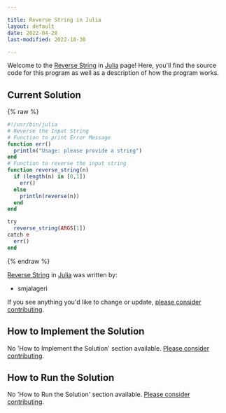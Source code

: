 ```yaml
---

title: Reverse String in Julia
layout: default
date: 2022-04-28
last-modified: 2022-10-30

---
```


Welcome to the [Reverse String](https://sampleprograms.io/projects/reverse-string) in [Julia](https://sampleprograms.io/languages/julia) page! Here, you'll find the source code for this program as well as a description of how the program works.

## Current Solution

{% raw %}

```julia
#!/usr/bin/julia
# Reverse the Input String
# Function to print Error Message
function err()
  println("Usage: please provide a string")
end
# Function to reverse the input string
function reverse_string(n)
  if (length(n) in [0,1])
    err()
  else
    println(reverse(n))
  end
end

try
  reverse_string(ARGS[1])
catch e
  err()
end
```

{% endraw %}

[Reverse String](https://sampleprograms.io/projects/reverse-string) in [Julia](https://sampleprograms.io/languages/julia) was written by:

- smjalageri

If you see anything you'd like to change or update, [please consider contributing](https://github.com/TheRenegadeCoder/sample-programs).

## How to Implement the Solution

No 'How to Implement the Solution' section available. [Please consider contributing](https://github.com/TheRenegadeCoder/sample-programs-website).

## How to Run the Solution

No 'How to Run the Solution' section available. [Please consider contributing](https://github.com/TheRenegadeCoder/sample-programs-website).